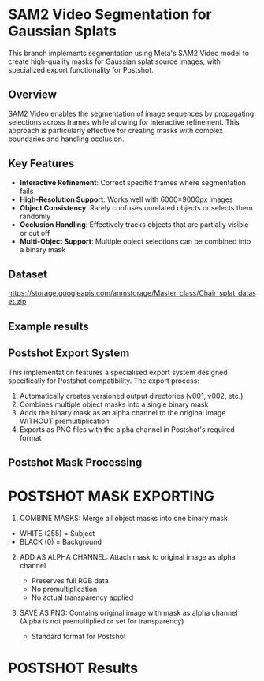 # SAM2 Video Segmentation for Gaussian Splats

This branch implements segmentation using Meta's SAM2 Video model to create high-quality masks for Gaussian splat source images, with specialized export functionality for Postshot.

## Overview

SAM2 Video enables the segmentation of image sequences by propagating selections across frames while allowing for interactive refinement. This approach is particularly effective for creating masks with complex boundaries and handling occlusion.

## Key Features

- **Interactive Refinement**: Correct specific frames where segmentation fails
- **High-Resolution Support**: Works well with 6000×9000px images
- **Object Consistency**: Rarely confuses unrelated objects or selects them randomly
- **Occlusion Handling**: Effectively tracks objects that are partially visible or cut off
- **Multi-Object Support**: Multiple object selections can be combined into a binary mask
  
## Dataset
https://storage.googleapis.com/anmstorage/Master_class/Chair_splat_dataset.zip

## Example results 

## Postshot Export System

This implementation features a specialised export system designed specifically for Postshot compatibility. The export process:

1. Automatically creates versioned output directories (v001, v002, etc.)
2. Combines multiple object masks into a single binary mask
3. Adds the binary mask as an alpha channel to the original image WITHOUT premultiplication
4. Exports as PNG files with the alpha channel in Postshot's required format

## Postshot Mask Processing

# POSTSHOT MASK EXPORTING

 1. COMBINE MASKS: Merge all object masks into one binary mask
   - WHITE (255) = Subject
   - BLACK (0) = Background

 2. ADD AS ALPHA CHANNEL: Attach mask to original image as alpha channel
    - Preserves full RGB data
    - No premultiplication
    - No actual transparency applied

 3. SAVE AS PNG: Contains original image with mask as alpha channel
    (Alpha is not premultiplied or set for transparency)
    - Standard format for Postshot
   
  # POSTSHOT Results 

  
